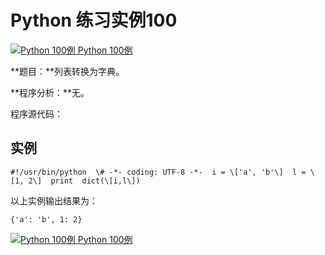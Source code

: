 Python 练习实例100
==============

 [![Python 100例](../images/up.gif) Python 100例](python-100-examples.html)

**题目：**列表转换为字典。

**程序分析：**无。

程序源代码：

实例
--
```
#!/usr/bin/python  \# -*- coding: UTF-8 -*-  i = \['a', 'b'\]  l = \[1, 2\]  print  dict(\[i,l\])
```
以上实例输出结果为：
```
{'a': 'b', 1: 2}
```
 [![Python 100例](../images/up.gif) Python 100例](python-100-examples.html)